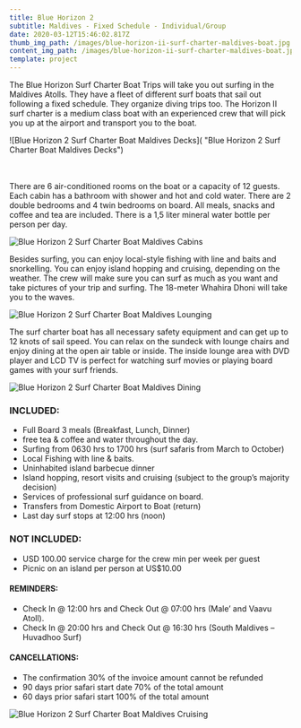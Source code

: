 ```yaml
---
title: Blue Horizon 2
subtitle: Maldives - Fixed Schedule - Individual/Group
date: 2020-03-12T15:46:02.817Z
thumb_img_path: /images/blue-horizon-ii-surf-charter-maldives-boat.jpg
content_img_path: /images/blue-horizon-ii-surf-charter-maldives-boat.jpg
template: project
---
```

The Blue Horizon Surf Charter Boat Trips will take you out surfing in the Maldives Atolls. They have a fleet of different surf boats that sail out following a fixed schedule. They organize diving trips too. The Horizon II surf charter is a medium class boat with an experienced crew that will pick you up at the airport and transport you to the boat. 

![Blue Horizon 2 Surf Charter Boat Maldives Decks]( "Blue Horizon 2 Surf Charter Boat Maldives Decks")

\
\
There are 6 air-conditioned rooms on the boat or a capacity of 12 guests. Each cabin has a bathroom with shower and hot and cold water. There are 2 double bedrooms and 4 twin bedrooms on board. All meals, snacks and coffee and tea are included. There is a 1,5 liter mineral water bottle per person per day.

![Blue Horizon 2 Surf Charter Boat Maldives Cabins](/images/blue-horizon-ii-surf-charter-maldives-bunks-.jpg "Blue Horizon 2 Surf Charter Boat Maldives  Cabins")

Besides surfing, you can enjoy local-style fishing with line and baits and snorkelling. You can enjoy island hopping and cruising, depending on the weather. The crew will make sure you can surf as much as you want and take pictures of your trip and surfing. The 18-meter Whahira Dhoni will take you to the waves.

![Blue Horizon 2 Surf Charter Boat Maldives Lounging](/images/blue-horizon-ii-surf-charter-maldives-sundeck.jpg "Blue Horizon 2 Surf Charter Boat Maldives  Lounging")

The surf charter boat has all necessary safety equipment and can get up to 12 knots of sail speed. You can relax on the sundeck with lounge chairs and enjoy dining at the open air table or inside. The inside lounge area with DVD player and LCD TV is perfect for watching surf movies or playing board games with your surf friends.

![Blue Horizon 2 Surf Charter Boat Maldives  Dining](/images/blue-horizon-ii-surf-charter-maldives-dining.jpg "Blue Horizon 2 Surf Charter Boat Maldives  Dining")

### INCLUDED:

* Full Board 3 meals (Breakfast, Lunch, Dinner) 
* free tea & coffee and water throughout the day.
* Surfing from 0630 hrs to 1700 hrs (surf safaris from March to October)
* Local Fishing with line & baits.
* Uninhabited island barbecue dinner
* Island hopping, resort visits and cruising (subject to the group’s majority decision)
* Services of professional surf guidance on board.
* Transfers from Domestic Airport to Boat (return) 
* Last day surf stops at 12:00 hrs (noon)

### NOT INCLUDED:

* USD 100.00 service charge for the crew min per week per guest 
* Picnic on an island per person at US$10.00

#### REMINDERS:

* Check In @ 12:00 hrs and Check Out @ 07:00 hrs (Male’ and Vaavu Atoll).
* Check In @ 20:00 hrs and Check Out @ 16:30 hrs (South Maldives – Huvadhoo Surf)

#### CANCELLATIONS:

* The confirmation 30% of the invoice amount cannot be refunded
* 90 days prior safari start date 70% of the total amount
* 60 days prior safari start 100% of the total amount

![Blue Horizon 2 Surf Charter Boat Maldives Cruising](/images/blue-horizon-surf-charter-boat-trips-maldives.jpg "Blue Horizon 2 Surf Charter Boat Maldives Cruising")